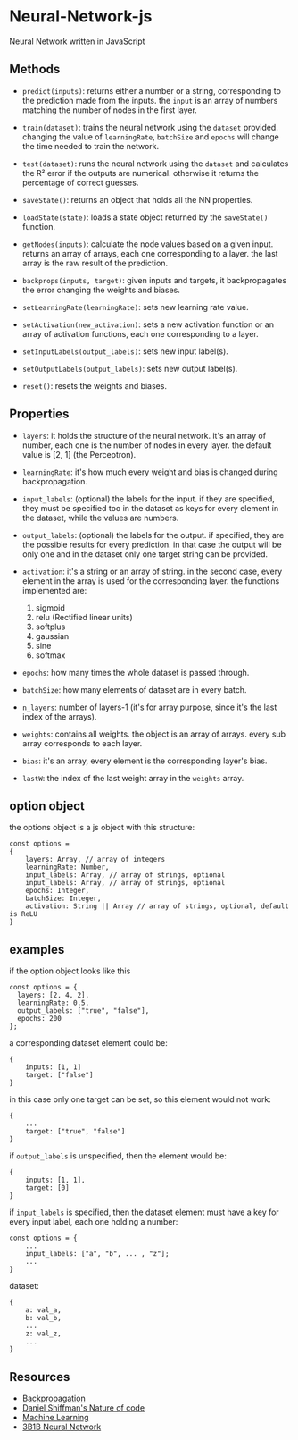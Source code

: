 # Neural-Network-js
 Neural Network written in JavaScript 

## Methods
- `predict(inputs)`: returns either a number or a string, corresponding to the prediction made from the inputs. the `input` is an array of numbers matching the number of nodes in the first layer.

- `train(dataset)`: trains the neural network using the `dataset` provided. changing the value of `learningRate`, `batchSize` and `epochs` will change the time needed to train the network.

- `test(dataset)`: runs the neural network using the `dataset` and calculates the R² error if the outputs are numerical. otherwise it returns the percentage of correct guesses.

- `saveState()`: returns an object that holds all the NN properties. 

- `loadState(state)`: loads a state object returned by the `saveState()` function.

- `getNodes(inputs)`: calculate the node values based on a given input. returns an array of arrays, each one corresponding to a layer. the last array is the raw result of the prediction.

- `backprops(inputs, target)`: given inputs and targets, it backpropagates the error changing the weights and biases.

- `setLearningRate(learningRate)`: sets new learning rate value.

- `setActivation(new_activation)`: sets a new activation function or an array of activation functions, each one corresponding to a layer.

- `setInputLabels(output_labels)`: sets new input label(s).

- `setOutputLabels(output_labels)`: sets new output label(s).

- `reset()`: resets the weights and biases.

## Properties

- `layers`: it holds the structure of the neural network. it's an array of number, each one is the number of nodes in every layer. the default value is [2, 1] (the Perceptron).

- `learningRate`: it's how much every weight and bias is changed during backpropagation.

- `input_labels`: (optional) the labels for the input. if they are specified, they must be specified too in the dataset as keys for every element in the dataset, while the values are numbers.

- `output_labels`: (optional) the labels for the output. if specified, they are the possible results for every prediction. in that case the output will be only one and in the dataset only one target string can be provided.

- `activation`: it's a string or an array of string. in the second case, every element in the array is used for the corresponding layer. the functions implemented are:
    1. sigmoid
    2. relu (Rectified linear units)
    3. softplus
    4. gaussian
    5. sine
    6. softmax

- `epochs`: how many times the whole dataset is passed through.

- `batchSize`: how many elements of dataset are in every batch.

- `n_layers`: number of layers-1 (it's for array purpose, since it's the last index of the arrays).

- `weights`: contains all weights. the object is an array of arrays. every sub array corresponds to each layer. 

- `bias`: it's an array, every element is the corresponding layer's bias. 

- `lastW`: the index of the last weight array in the `weights` array.

## option object

the options object is a js object with this structure:

```
const options = 
{
    layers: Array, // array of integers
    learningRate: Number,
    input_labels: Array, // array of strings, optional
    input_labels: Array, // array of strings, optional
    epochs: Integer,
    batchSize: Integer,
    activation: String || Array // array of strings, optional, default is ReLU
}
```

## examples

if the option object looks like this

```
const options = {
  layers: [2, 4, 2],
  learningRate: 0.5,
  output_labels: ["true", "false"],
  epochs: 200
};
```

a corresponding dataset element could be:

```
{
    inputs: [1, 1]
    target: ["false"]
}
```

in this case only one target can be set, so this element would not work:

```
{
    ...
    target: ["true", "false"]
}
```

if `output_labels` is unspecified, then the element would be:

```
{
    inputs: [1, 1],
    target: [0]
}
```

if `input_labels` is specified, then the dataset element must have a key for every input label, each one holding a number: 

```
const options = {
    ...
    input_labels: ["a", "b", ... , "z"];
    ...
}
```

dataset: 

```
{
    a: val_a,
    b: val_b,
    ...
    z: val_z,
    ...
}
```
## Resources
- [Backpropagation](https://towardsdatascience.com/a-10-line-proof-of-back-propagation-5a2cad1032c4)
- [Daniel Shiffman's Nature of code](https://youtube.com/playlist?list=PLRqwX-V7Uu6aCibgK1PTWWu9by6XFdCfh)
- [Machine Learning](https://developers.google.com/machine-learning)
- [3B1B Neural Network](https://www.youtube.com/playlist?list=PLZHQObOWTQDNU6R1_67000Dx_ZCJB-3pi)
